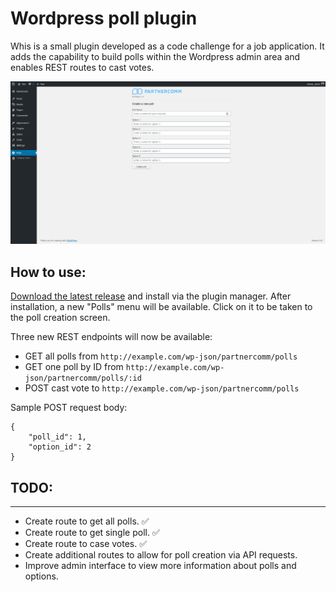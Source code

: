 # Wordpress poll plugin

Whis is a small plugin developed as a code challenge for a job application. It adds the capability to build polls within the Wordpress admin area and enables REST routes to cast votes.

![screenshot](assets/images/backend.png)

## How to use:

[Download the latest release](https://github.com/ThatJohn/pc-wp-polls/releases/tag/v1.0) and install via the plugin manager. After installation, a new "Polls" menu will be available. Click on it to be taken to the poll creation screen.

Three new REST endpoints will now be available:

-   GET all polls from `http://example.com/wp-json/partnercomm/polls`
-   GET one poll by ID from `http://example.com/wp-json/partnercomm/polls/:id`
-   POST cast vote to `http://example.com/wp-json/partnercomm/polls`

Sample POST request body:

```
{
    "poll_id": 1,
    "option_id": 2
}
```

## TODO:

---

-   Create route to get all polls. ✅
-   Create route to get single poll. ✅
-   Create route to case votes. ✅
-   Create additional routes to allow for poll creation via API requests.
-   Improve admin interface to view more information about polls and options.
